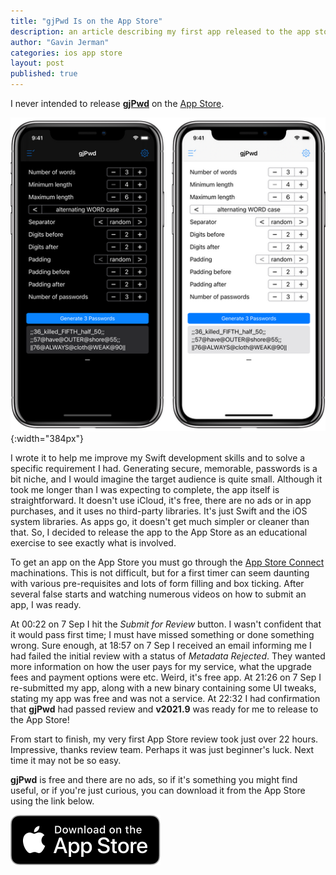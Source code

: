 ```yaml
---
title: "gjPwd Is on the App Store"
description: an article describing my first app released to the app store
author: "Gavin Jerman"
categories: ios app store
layout: post
published: true
---
```


I never intended to release [**gjPwd**](/gjPwd) on the [App Store](https://apps.apple.com/gb/app/gjpwd/id1532589670?platform=iphone).  

![gjPwd screenshots](/images/2021-09-08-gjpwd-released-to-app-store-1.png){:width="384px"}


I wrote it to help me improve my Swift development skills and to solve a specific requirement I had. Generating secure, memorable, passwords is a bit niche, and I would imagine the target audience is quite small. Although it took me longer than I was expecting to complete, the app itself is straightforward. It doesn't use iCloud, it's free, there are no ads or in app purchases, and it uses no third-party libraries. It's just Swift and the iOS system libraries. As apps go, it doesn't get much simpler or cleaner than that. So, I decided to release the app to the App Store as an educational exercise to see exactly what is involved.

To get an app on the App Store you must go through the [App Store Connect](https://appstoreconnect.apple.com/) machinations. This is not difficult, but for a first timer can seem daunting with various pre-requisites and lots of form filling and box ticking. After several false starts and watching numerous videos on how to submit an app, I was ready.

At 00:22 on 7 Sep I hit the _Submit for Review_ button. I wasn't confident that it would pass first time; I must have missed something or done something wrong. Sure enough, at 18:57 on 7 Sep I received an email informing me I had failed the initial review with a status of _Metadata Rejected_. They wanted more information on how the user pays for my service, what the upgrade fees and payment options were etc. Weird, it's free app. At 21:26 on 7 Sep I re-submitted my app, along with a new binary containing some UI tweaks, stating my app was free and was not a service. At 22:32 I had confirmation that **gjPwd** had passed review and **v2021.9** was ready for me to release to the App Store!

From start to finish, my very first App Store review took just over 22 hours. Impressive, thanks review team. Perhaps it was just beginner's luck. Next time it may not be so easy.

**gjPwd** is free and there are no ads, so if it's something you might find useful, or if you're just curious, you can download it from the App Store using the link below.

[![download](/images/Download_on_the_App_Store_Badge_US-UK_RGB_blk_092917.svg)](https://apps.apple.com/gb/app/gjpwd/id1532589670?platform=iphone)
